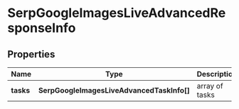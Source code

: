 # SerpGoogleImagesLiveAdvancedResponseInfo

## Properties

| Name | Type | Description | Notes |
|------------ | ------------- | ------------- | -------------|
**tasks** | **SerpGoogleImagesLiveAdvancedTaskInfo[]** | array of tasks |[optional]|